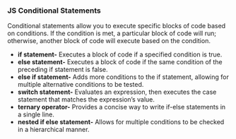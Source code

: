 ### JS Conditional Statements
Conditional statements allow you to execute specific blocks of code based on conditions. If the condition is met, a particular block of code will run; otherwise, another block of code will execute based on the condition.

- **if statement-** Executes a block of code if a specified condition is true.
- **else statement-** Executes a block of code if the same condition of the preceding if statement is false.
- **else if statement-** Adds more conditions to the if statement, allowing for multiple alternative conditions to be tested.
- **switch statement-** Evaluates an expression, then executes the case statement that matches the expression’s value.
- **ternary operator-** Provides a concise way to write if-else statements in a single line.
- **nested if else statement-** Allows for multiple conditions to be checked in a hierarchical manner.